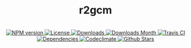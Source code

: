 <h1 align="center">r2gcm</h1>

<div align="center">
  <strong></strong>
</div>

<br />

<div align="center">
  <!-- NPM version -->
  <a href="https://npmjs.org/package/r2gcm" target="_blank">
    <img src="https://img.shields.io/npm/v/r2gcm.svg" alt="NPM version" />
  </a>
  <!-- License -->
  <a href="https://npmjs.org/package/r2gcm" target="_blank">
    <img src="https://img.shields.io/npm/l/r2gcm.svg" alt="License" />
  </a>
  <!-- Downloads -->
  <a href="https://npmjs.org/package/r2gcm" target="_blank">
    <img src="https://img.shields.io/npm/dt/r2gcm.svg" alt="Downloads" />
  </a>
  <!-- Downloads Month -->
  <a href="https://npmjs.org/package/r2gcm" target="_blank">
    <img src="https://img.shields.io/npm/dm/r2gcm.svg" alt="Downloads Month" />
  </a>
  <!-- Travis CI -->
  <a href="https://travis-ci.org/r2js/r2gcm" target="_blank">
    <img src="https://img.shields.io/travis/r2js/r2gcm.svg" alt="Travis CI" />
  </a>
  <!-- Dependencies -->
  <a href="https://david-dm.org/r2js/r2gcm" target="_blank">
    <img src="https://img.shields.io/david/r2js/r2gcm.svg" alt="Dependencies" />
  </a>
  <!-- Codeclimate -->
  <a href="https://codeclimate.com/github/r2js/r2gcm" target="_blank">
    <img src="https://img.shields.io/codeclimate/github/r2js/r2gcm.svg" alt="Codeclimate" />
  </a>
  <!-- Github Stars -->
  <a href="https://github.com/r2js/r2gcm" target="_blank">
    <img src="https://img.shields.io/github/stars/r2js/r2gcm.svg?label=%E2%98%85" alt="Github Stars" />
  </a>
</div>

<br />
